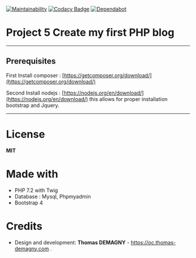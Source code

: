 [![Maintainability](https://api.codeclimate.com/v1/badges/8345600a2ba38aca04cb/maintainability)](https://codeclimate.com/github/thomas-demagny/My_blog/maintainability)
[![Codacy Badge](https://api.codacy.com/project/badge/Grade/5fa6d0a482404540827acb79e006da77)](https://www.codacy.com/manual/thomas-demagny/My_blog?utm_source=github.com&amp;utm_medium=referral&amp;utm_content=thomas-demagny/My_blog&amp;utm_campaign=Badge_Grade)
[![Dependabot](https://badgen.net/dependabot/dependabot/dependabot-core/?icon=dependabot)](https://github.com/thomas-demagny/My_blog/graphs/contributors)
# Project 5 Create my first PHP blog

---

## Prerequisites

First Install composer : [https://getcomposer.org/download/](https://getcomposer.org/download/)


Second Install nodejs : [https://nodejs.org/en/download/](https://nodejs.org/en/download/) this allows for proper installation  bootstrap and Jquery.

---

# License
**MIT**
# Made with
  - PHP 7.2 with Twig
  - Database : Mysql, Phpmyadmin
  - Bootstrap 4
# Credits
  - Design and development: **Thomas DEMAGNY** - https://oc.thomas-demagny.com .
 
